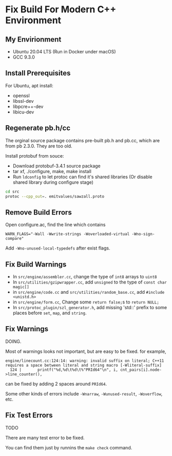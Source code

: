 # Fix Build For Modern C++ Environment

## My Envirionment

- Ubuntu 20.04 LTS (Run in Docker under macOS)
- GCC 9.3.0

## Install Prerequisites

For Ubuntu, apt install:
- openssl
- libssl-dev
- libpcre++-dev
- libicu-dev

## Regenerate pb.h/cc

The orginal source package contains pre-built pb.h and pb.cc, which are from pb 2.3.0.
They are too old.

Install protobuf from souce:

- Download protobuf-3.4.1 source package
- tar xf, ./configure, make, make install
- Run `ldconfig` to let protoc can find it's shared libraries
  (Or disable shared library during configure stage)

```bash
cd src
protoc --cpp_out=. emitvalues/sawzall.proto
```

## Remove Build Errors

Open configure.ac, find the line which contains

```make
WARN_FLAGS="-Wall -Wwrite-strings -Woverloaded-virtual -Wno-sign-compare"
```

Add `-Wno-unused-local-typedefs` after exist flags.

## Fix Build Warnings

- In `src/engine/assembler.cc`, change the type of `int8` arrays to `uint8`
- In `src/utilities/gzipwrapper.cc`, add `unsigned` to the type of `const char magic[]`
- in `src/engine/code.cc` and `src/utilities/random_base.cc`, add `#include <unistd.h>`
- in `src/engine/form.cc`, Change some `return false;`s to `return NULL;`
- In `src/protoc_plugin/szl_generator.h`, add missing 'std::' prefix to some places before `set`, `map`, and `string`.

## Fix Warnings

DOING.

Most of warnings looks not important, but are easy to be fixed. for example,

```
engine/linecount.cc:124:14: warning: invalid suffix on literal; C++11 requires a space between literal and string macro [-Wliteral-suffix]
  124 |       printf("%d,%d\t%d\t%"PRId64"\n", i, cnt_pairs[i].node->line_counter(),
```

can be fixed by adding 2 spaces around `PRId64`.

Some other kinds of errors include `-Wnarraw`, `-Wunused-result`, `-Woverflow`, etc.

## Fix Test Errors

TODO

There are many test error to be fixed.

You can find them just by runnins the `make check` command.
